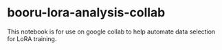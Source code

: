 # booru-lora-analysis-collab

This notebook is for use on google collab to help automate data selection for LoRA training. 
